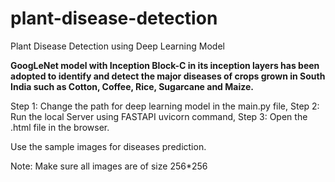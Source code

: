 # plant-disease-detection
Plant Disease Detection using Deep Learning Model

**GoogLeNet model with Inception Block-C in its inception layers has been adopted to identify and detect the major diseases of crops grown in South India such as Cotton, Coffee, Rice, Sugarcane and Maize.**


Step 1: Change the path for deep learning model in the main.py file,
Step 2: Run the local Server using FASTAPI uvicorn command,
Step 3: Open the .html file in the browser.

Use the sample images for diseases prediction.

Note: Make sure all images are of size 256*256
